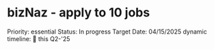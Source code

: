 # bizNaz - apply to 10 jobs

Priority: essential
Status: In progress
Target Date: 04/15/2025
dynamic timeline: 🔵 this Q2-'25